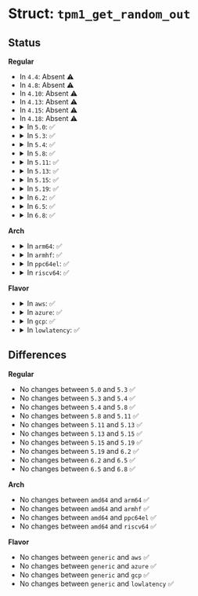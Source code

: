 # Struct: <code>tpm1_get_random_out</code>

## Status
<b>Regular</b>
<ul>
<li>
In <code>4.4</code>: Absent ⚠️
</li>
<li>
In <code>4.8</code>: Absent ⚠️
</li>
<li>
In <code>4.10</code>: Absent ⚠️
</li>
<li>
In <code>4.13</code>: Absent ⚠️
</li>
<li>
In <code>4.15</code>: Absent ⚠️
</li>
<li>
In <code>4.18</code>: Absent ⚠️
</li>
<li>
<details>
<summary>In <code>5.0</code>: ✅</summary>

```c
struct tpm1_get_random_out {
    __be32 rng_data_len;
    u8 rng_data[128];
};
```
</details>
</li>
<li>
<details>
<summary>In <code>5.3</code>: ✅</summary>

```c
struct tpm1_get_random_out {
    __be32 rng_data_len;
    u8 rng_data[128];
};
```
</details>
</li>
<li>
<details>
<summary>In <code>5.4</code>: ✅</summary>

```c
struct tpm1_get_random_out {
    __be32 rng_data_len;
    u8 rng_data[128];
};
```
</details>
</li>
<li>
<details>
<summary>In <code>5.8</code>: ✅</summary>

```c
struct tpm1_get_random_out {
    __be32 rng_data_len;
    u8 rng_data[128];
};
```
</details>
</li>
<li>
<details>
<summary>In <code>5.11</code>: ✅</summary>

```c
struct tpm1_get_random_out {
    __be32 rng_data_len;
    u8 rng_data[128];
};
```
</details>
</li>
<li>
<details>
<summary>In <code>5.13</code>: ✅</summary>

```c
struct tpm1_get_random_out {
    __be32 rng_data_len;
    u8 rng_data[128];
};
```
</details>
</li>
<li>
<details>
<summary>In <code>5.15</code>: ✅</summary>

```c
struct tpm1_get_random_out {
    __be32 rng_data_len;
    u8 rng_data[128];
};
```
</details>
</li>
<li>
<details>
<summary>In <code>5.19</code>: ✅</summary>

```c
struct tpm1_get_random_out {
    __be32 rng_data_len;
    u8 rng_data[128];
};
```
</details>
</li>
<li>
<details>
<summary>In <code>6.2</code>: ✅</summary>

```c
struct tpm1_get_random_out {
    __be32 rng_data_len;
    u8 rng_data[128];
};
```
</details>
</li>
<li>
<details>
<summary>In <code>6.5</code>: ✅</summary>

```c
struct tpm1_get_random_out {
    __be32 rng_data_len;
    u8 rng_data[128];
};
```
</details>
</li>
<li>
<details>
<summary>In <code>6.8</code>: ✅</summary>

```c
struct tpm1_get_random_out {
    __be32 rng_data_len;
    u8 rng_data[128];
};
```
</details>
</li>
</ul>
<b>Arch</b>
<ul>
<li>
<details>
<summary>In <code>arm64</code>: ✅</summary>

```c
struct tpm1_get_random_out {
    __be32 rng_data_len;
    u8 rng_data[128];
};
```
</details>
</li>
<li>
<details>
<summary>In <code>armhf</code>: ✅</summary>

```c
struct tpm1_get_random_out {
    __be32 rng_data_len;
    u8 rng_data[128];
};
```
</details>
</li>
<li>
<details>
<summary>In <code>ppc64el</code>: ✅</summary>

```c
struct tpm1_get_random_out {
    __be32 rng_data_len;
    u8 rng_data[128];
};
```
</details>
</li>
<li>
<details>
<summary>In <code>riscv64</code>: ✅</summary>

```c
struct tpm1_get_random_out {
    __be32 rng_data_len;
    u8 rng_data[128];
};
```
</details>
</li>
</ul>
<b>Flavor</b>
<ul>
<li>
<details>
<summary>In <code>aws</code>: ✅</summary>

```c
struct tpm1_get_random_out {
    __be32 rng_data_len;
    u8 rng_data[128];
};
```
</details>
</li>
<li>
<details>
<summary>In <code>azure</code>: ✅</summary>

```c
struct tpm1_get_random_out {
    __be32 rng_data_len;
    u8 rng_data[128];
};
```
</details>
</li>
<li>
<details>
<summary>In <code>gcp</code>: ✅</summary>

```c
struct tpm1_get_random_out {
    __be32 rng_data_len;
    u8 rng_data[128];
};
```
</details>
</li>
<li>
<details>
<summary>In <code>lowlatency</code>: ✅</summary>

```c
struct tpm1_get_random_out {
    __be32 rng_data_len;
    u8 rng_data[128];
};
```
</details>
</li>
</ul>

## Differences
<b>Regular</b>
<ul>
<li>
No changes between <code>5.0</code> and <code>5.3</code> ✅
</li>
<li>
No changes between <code>5.3</code> and <code>5.4</code> ✅
</li>
<li>
No changes between <code>5.4</code> and <code>5.8</code> ✅
</li>
<li>
No changes between <code>5.8</code> and <code>5.11</code> ✅
</li>
<li>
No changes between <code>5.11</code> and <code>5.13</code> ✅
</li>
<li>
No changes between <code>5.13</code> and <code>5.15</code> ✅
</li>
<li>
No changes between <code>5.15</code> and <code>5.19</code> ✅
</li>
<li>
No changes between <code>5.19</code> and <code>6.2</code> ✅
</li>
<li>
No changes between <code>6.2</code> and <code>6.5</code> ✅
</li>
<li>
No changes between <code>6.5</code> and <code>6.8</code> ✅
</li>
</ul>
<b>Arch</b>
<ul>
<li>
No changes between <code>amd64</code> and <code>arm64</code> ✅
</li>
<li>
No changes between <code>amd64</code> and <code>armhf</code> ✅
</li>
<li>
No changes between <code>amd64</code> and <code>ppc64el</code> ✅
</li>
<li>
No changes between <code>amd64</code> and <code>riscv64</code> ✅
</li>
</ul>
<b>Flavor</b>
<ul>
<li>
No changes between <code>generic</code> and <code>aws</code> ✅
</li>
<li>
No changes between <code>generic</code> and <code>azure</code> ✅
</li>
<li>
No changes between <code>generic</code> and <code>gcp</code> ✅
</li>
<li>
No changes between <code>generic</code> and <code>lowlatency</code> ✅
</li>
</ul>
